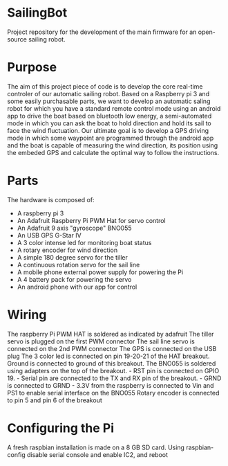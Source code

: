 # SailingBot

Project repository for the development of the main firmware for an open-source sailing robot.

# Purpose

The aim of this project piece of code is to develop the core real-time controler of our automatic sailing robot. Based on a Raspberry pi 3 and some easily purchasable parts, we want to develop an 
automatic saling robot for which you have a standard remote control mode using an android app to drive the boat based on bluetooth low energy, a semi-automated mode in which you can ask the boat
to hold direction and hold its sail to face the wind fluctuation. Our ultimate goal is to develop a GPS driving mode in which some waypoint are programmed through the android app and the boat is
capable of measuring the wind direction, its position using the embeded GPS and calculate the optimal way to follow the instructions.

# Parts

The hardware is composed of:
 - A raspberry pi 3
 - An Adafruit Raspberry Pi PWM Hat for servo control
 - An Adafruit 9 axis "gyroscope" BNO055
 - An USB GPS G-Star IV
 - A 3 color intense led for monitoring boat status
 - A rotary encoder for wind direction
 - A simple 180 degree servo for the tiller
 - A continuous rotation servo for the sail line
 - A mobile phone external power supply for powering the Pi
 - A 4 battery pack for powering the servo
 - An android phone with our app for control

# Wiring

The raspberry Pi PWM HAT is soldered as indicated by adafruit 
The tiller servo is plugged on the first PWM connector
The sail line servo is connected on the 2nd PWM connector
The GPS is connected on the USB plug
The 3 color led is connected on pin 19-20-21 of the HAT breakout. Ground is connected to ground of this breakout.
The BNO055 is soldered using adapters on the top of the breakout. 
      - RST pin is connected on GPIO 19. 
      - Serial pin are connected to the TX and RX pin of the breakout.
      - GRND is connected to GRND
      - 3.3V from the raspberry is connected to Vin and PS1 to enable serial interface on the BNO055
Rotary encoder is connected to pin 5 and pin 6 of the breakout

# Configuring the Pi

A fresh raspbian installation is made on a 8 GB SD card.
Using raspbian-config disable serial console and enable IC2, and reboot
 
